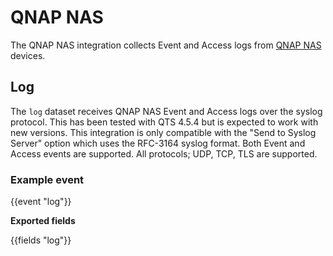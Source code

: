 # QNAP NAS

The QNAP NAS integration collects Event and Access logs from [QNAP NAS](https://www.qnap.com/en/) devices.

## Log

The `log` dataset receives QNAP NAS Event and Access logs over the syslog protocol. This has been tested with QTS 4.5.4 but is expected to work with new versions.  This integration is only compatible with the "Send to Syslog Server" option which uses the RFC-3164 syslog format. Both Event and Access events are supported. All protocols; UDP, TCP, TLS are supported.

### Example event

{{event "log"}}

**Exported fields**

{{fields "log"}}
